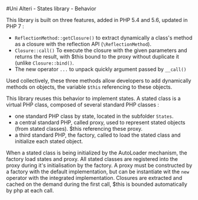 #Uni Alteri - States library - Behavior

This library is built on three features, added in PHP 5.4 and 5.6, updated in PHP 7 :

*   `ReflectionMethod::getClosure()` to extract dynamically a class's method as a closure with the reflection API (`\ReflectionMethod`). 
*   `Closure::call()` To execute the closure with the given parameters and returns the result, 
    with $this bound to the proxy without duplicate it (unlike `Closure::bind()`.
*   The new operator `...` to unpack quickly argument passed by `__call()`    

Used collectively, these three methods allow developers to add dynamically methods on objects, the variable `$this`
referencing to these objects.

This library reuses this behavior to implement states. A stated class is a virtual PHP class, composed of several
standard PHP classes :

*   one standard PHP class by state, located in the subfolder `States`.
*   a central standard PHP, called proxy, used to represent stated objects (from stated classes). $this referencing
    these proxy.
*   a third standard PHP, the factory, called to load the stated class and initialize each stated object.

When a stated class is being initialized by the AutoLoader mechanism, the factory load states and proxy.
All stated classes are registered into the proxy during it's initialisation by the factory. A proxy must be constructed
 by a factory with the default implementation, but can be instantiate wit the `new` operator with the integrated implementation.
Closures are extracted and cached on the demand during the first call, $this is bounded automatically by php at each call.
